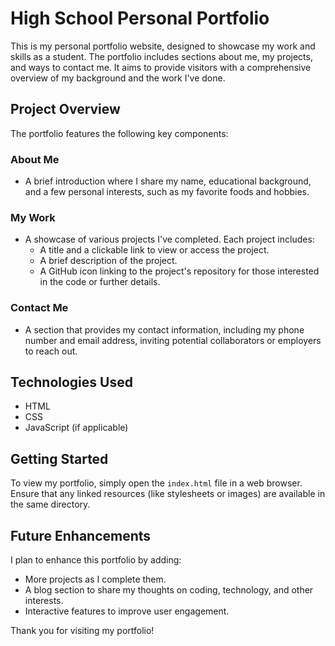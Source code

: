 # High School Personal Portfolio

This is my personal portfolio website, designed to showcase my work and skills as a student. The portfolio includes sections about me, my projects, and ways to contact me. It aims to provide visitors with a comprehensive overview of my background and the work I've done.

## Project Overview

The portfolio features the following key components:

### About Me
- A brief introduction where I share my name, educational background, and a few personal interests, such as my favorite foods and hobbies.

### My Work
- A showcase of various projects I've completed. Each project includes:
  - A title and a clickable link to view or access the project.
  - A brief description of the project.
  - A GitHub icon linking to the project's repository for those interested in the code or further details.

### Contact Me
- A section that provides my contact information, including my phone number and email address, inviting potential collaborators or employers to reach out.

## Technologies Used
- HTML
- CSS
- JavaScript (if applicable)

## Getting Started
To view my portfolio, simply open the `index.html` file in a web browser. Ensure that any linked resources (like stylesheets or images) are available in the same directory.

## Future Enhancements
I plan to enhance this portfolio by adding:
- More projects as I complete them.
- A blog section to share my thoughts on coding, technology, and other interests.
- Interactive features to improve user engagement.

Thank you for visiting my portfolio!

